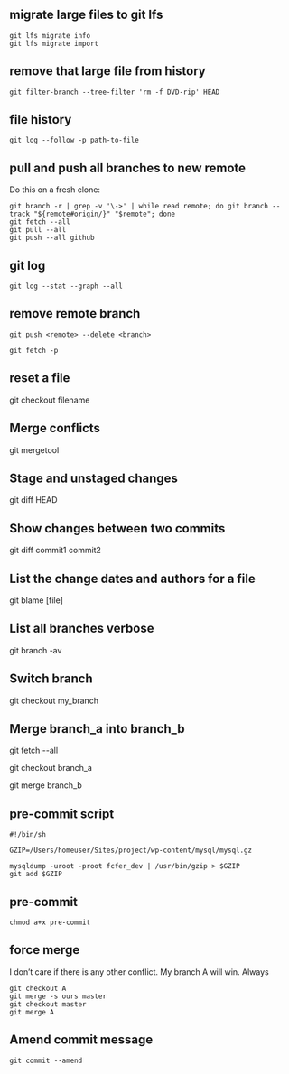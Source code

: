 ## migrate large files to git lfs

```
git lfs migrate info
git lfs migrate import
```

## remove that large file from history

`git filter-branch --tree-filter 'rm -f DVD-rip' HEAD`

## file history

`git log --follow -p path-to-file `


## pull and push all branches to new remote

Do this on a fresh clone:

```
git branch -r | grep -v '\->' | while read remote; do git branch --track "${remote#origin/}" "$remote"; done
git fetch --all
git pull --all
git push --all github
```

## git log
`git log --stat --graph --all`

## remove remote branch

`git push <remote> --delete <branch>`

`git fetch -p`

## reset a file
git checkout filename

## Merge conflicts
git mergetool

## Stage and unstaged changes
git diff HEAD

## Show changes between two commits
git diff commit1 commit2

## List the change dates and authors for a file
git blame [file]

## List all branches verbose
git branch -av

## Switch branch
git checkout my_branch

## Merge branch_a into branch_b
git fetch --all

git checkout branch_a

git merge branch_b

## pre-commit script

```
#!/bin/sh

GZIP=/Users/homeuser/Sites/project/wp-content/mysql/mysql.gz

mysqldump -uroot -proot fcfer_dev | /usr/bin/gzip > $GZIP
git add $GZIP
``` 

## pre-commit
`chmod a+x pre-commit`


## force merge
I don’t care if there is any other conflict. My branch A will win. Always

```
git checkout A
git merge -s ours master
git checkout master
git merge A
```

## Amend commit message
`git commit --amend`

